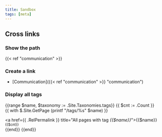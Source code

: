 ```yaml
---
title: Sandbox
tags: [meta]
---
```


## Cross links

### Show the path
{{< ref "communication" >}}

### Create a link
- [Communication]({{< ref "communication" >}} "communication")


### Display all tags

{{range $name, $taxonomy := .Site.Taxonomies.tags}} {{ $cnt := .Count }}
  {{ with $.Site.GetPage (printf "/tags/%s" $name) }}
         <div class="tagbutton">
	<a href={{ .RelPermalink }} title="All pages with tag <i>{{$name}}</i>">{{$name}}</a>
	<sup>{{$cnt}}</sup>
         </div>
  {{end}}
{{end}}